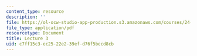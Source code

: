 ```yaml
---
content_type: resource
description: ''
file: https://ol-ocw-studio-app-production.s3.amazonaws.com/courses/24-914-language-variation-and-change-spring-2019/c7ff15c3ec2522e239efd76f5becd8cb_MIT24_914s19_lec3.pdf
file_type: application/pdf
resourcetype: Document
title: Lecture 3
uid: c7ff15c3-ec25-22e2-39ef-d76f5becd8cb
---
```

